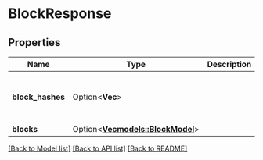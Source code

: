 # BlockResponse

## Properties

Name | Type | Description | Notes
------------ | ------------- | ------------- | -------------
**block_hashes** | Option<**Vec<String>**> |  | [optional][default to [44edf9bfd32aa154bfad64485882f184372b64bd60565ba121b42fc3cb1238f3, 18c7afdf8f447ca06adb8b4946dc45f5feb1188c7d177da6094dfbc760eca699, 9a822351cd293a653f6721afec1646bd1690da7124b5fbe87001711406010604, 2fda0dad4ec879b4ad02ebb68c757955cab305558998129a7de111ab852e7dcb]]
**blocks** | Option<[**Vec<models::BlockModel>**](BlockModel.md)> |  | [optional]

[[Back to Model list]](../README.md#documentation-for-models) [[Back to API list]](../README.md#documentation-for-api-endpoints) [[Back to README]](../README.md)


